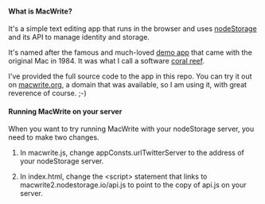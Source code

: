 #### What is MacWrite?

It's a simple text editing app that runs in the browser and uses <a href="https://github.com/scripting/nodeStorage">nodeStorage</a> and its API to manage identity and storage.

It's named after the famous and much-loved <a href="http://en.wikipedia.org/wiki/MacWrite">demo app</a> that came with the original Mac in 1984. It was what I call a software <a href="http://threads2.scripting.com/2013/january/whatAboutMacwriteAndMacpaint">coral reef</a>.

I've provided the full source code to the app in this repo. You can try it out on <a href="http://macwrite.org/">macwrite.org</a>, a domain that was available, so I am using it, with great reverence of course. ;-)

#### Running MacWrite on your server

When you want to try running MacWrite with your nodeStorage server, you need to make two changes.

1. In macwrite.js, change appConsts.urlTwitterServer to the address of your nodeStorage server.

2. In index.html, change the &lt;script> statement that links to macwrite2.nodestorage.io/api.js to point to the copy of api.js on your server.

